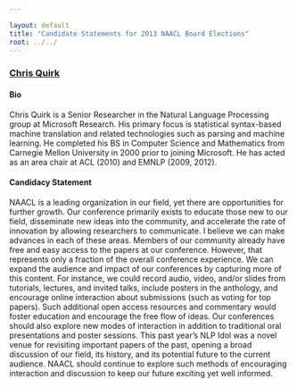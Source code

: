 ```yaml
---

layout: default
title: "Candidate Statements for 2013 NAACL Board Elections"
root: ../../
---
```


### [Chris Quirk](http://research.microsoft.com/en-us/people/chrisq/)

#### Bio

Chris Quirk is a Senior Researcher in the Natural Language Processing group at Microsoft Research. His primary focus is statistical syntax-based machine translation and related technologies such as parsing and machine learning. He completed his BS in Computer Science and Mathematics from Carnegie Mellon University in 2000 prior to joining Microsoft. He has acted as an area chair at ACL (2010) and EMNLP (2009, 2012).

#### Candidacy Statement

NAACL is a leading organization in our field, yet there are opportunities for further growth. Our conference primarily exists to educate those new to our field, disseminate new ideas into the community, and accelerate the rate of innovation by allowing researchers to communicate. I believe we can make advances in each of these areas. Members of our community already have free and easy access to the papers at our conference. However, that represents only a fraction of the overall conference experience. We can expand the audience and impact of our conferences by capturing more of this content. For instance, we could record audio, video, and/or slides from tutorials, lectures, and invited talks, include posters in the anthology, and encourage online interaction about submissions (such as voting for top papers). Such additional open access resources and commentary would foster education and encourage the free flow of ideas. Our conferences should also explore new modes of interaction in addition to traditional oral presentations and poster sessions. This past year’s NLP Idol was a novel venue for revisiting important papers of the past, opening a broad discussion of our field, its history, and its potential future to the current audience. NAACL should continue to explore such methods of encouraging interaction and discussion to keep our future exciting yet well informed.
